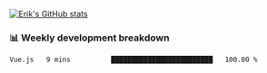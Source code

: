 [![Erik's GitHub stats](https://github-readme-stats.vercel.app/api?username=erik-petrov&theme=nightowl&show_icons=true)](https://github.com/anuraghazra/github-readme-stats)

### 📊 Weekly development breakdown
<!--START_SECTION:waka-->
```text
Vue.js   9 mins          █████████████████████████   100.00 % 
```
<!--END_SECTION:waka-->

